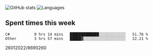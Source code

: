 ![GitHub stats](https://github-readme-stats.vercel.app/api?username=emipa606&theme=github_dark&show_icons=true) 
![Languages](https://github-readme-stats.vercel.app/api/top-langs/?username=emipa606&theme=github_dark&layout=compact)

## Spent times this week
<!--START_SECTION:waka-->

```text
C#           9 hrs 14 mins   █████████████░░░░░░░░░░░░   51.76 %
Other        3 hrs 57 mins   █████▓░░░░░░░░░░░░░░░░░░░   22.21 %
```

<!--END_SECTION:waka-->


26012022/8690260
